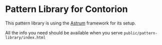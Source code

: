 # Pattern Library for Contorion

This pattern library is using the [Astrum](http://astrum.nodividestudio.com/) framework for its setup.

All the info you need should be available when you serve
`public/pattern-library/index.html`
